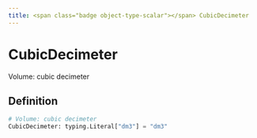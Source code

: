 ```yaml
---
title: <span class="badge object-type-scalar"></span> CubicDecimeter
---
```

# <span class="badge object-type-scalar"></span> CubicDecimeter

Volume: cubic decimeter

## Definition

```python
# Volume: cubic decimeter
CubicDecimeter: typing.Literal["dm3"] = "dm3"
```
